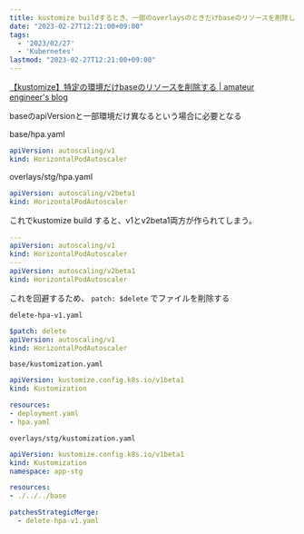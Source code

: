 ```yaml
---
title: kustomize buildするとき、一部のoverlaysのときだけbaseのリソースを削除したい
date: "2023-02-27T12:21:00+09:00"
tags:
  - '2023/02/27'
  - 'Kubernetes'
lastmod: "2023-02-27T12:21:00+09:00"
---
```


[【kustomize】特定の環境だけbaseのリソースを削除する | amateur engineer's blog](https://amateur-engineer-blog.com/remove-resouce-kustomize-base/)

baseのapiVersionと一部環境だけ異なるという場合に必要となる

base/hpa.yaml

```yaml
apiVersion: autoscaling/v1
kind: HorizontalPodAutoscaler
```

overlays/stg/hpa.yaml

```yaml
apiVersion: autoscaling/v2beta1
kind: HorizontalPodAutoscaler
```

これでkustomize build すると、v1とv2beta1両方が作られてしまう。

```yaml
---
apiVersion: autoscaling/v1
kind: HorizontalPodAutoscaler
---
apiVersion: autoscaling/v2beta1
kind: HorizontalPodAutoscaler
```

これを回避するため、 `patch: $delete` でファイルを削除する

`delete-hpa-v1.yaml`

```yaml
$patch: delete 
apiVersion: autoscaling/v1
kind: HorizontalPodAutoscaler
```

`base/kustomization.yaml`

```yaml
apiVersion: kustomize.config.k8s.io/v1beta1
kind: Kustomization

resources:
- deployment.yaml
- hpa.yaml
```

`overlays/stg/kustomization.yaml`

```yaml
apiVersion: kustomize.config.k8s.io/v1beta1
kind: Kustomization
namespace: app-stg

resources:
- ./../../base

patchesStrategicMerge:
  - delete-hpa-v1.yaml
```

